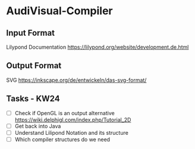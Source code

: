 # AudiVisual-Compiler

## Input Format
Lilypond Documentation https://lilypond.org/website/development.de.html

## Output Format
SVG https://inkscape.org/de/entwickeln/das-svg-format/

## Tasks - KW24
- [ ] Check if OpenGL is an output alternative https://wiki.delphigl.com/index.php/Tutorial_2D
- [ ] Get back into Java
- [ ] Understand Lilipond Notation and its structure
- [ ] Which compiler structures do we need
